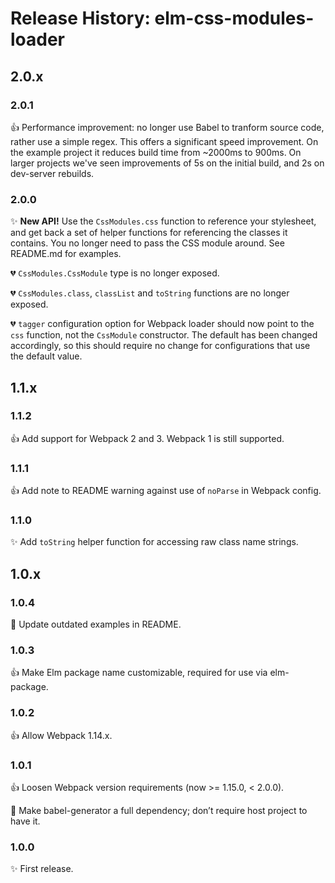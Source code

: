 # Release History: elm-css-modules-loader

## 2.0.x

### 2.0.1

👍 Performance improvement: no longer use Babel to tranform source code, rather
use a simple regex. This offers a significant speed improvement. On the example
project it reduces build time from ~2000ms to 900ms. On larger projects we've
seen improvements of 5s on the initial build, and 2s on dev-server rebuilds.

### 2.0.0

✨ **New API!** Use the `CssModules.css` function to reference your stylesheet,
and get back a set of helper functions for referencing the classes it contains.
You no longer need to pass the CSS module around. See README.md for examples.

💔 `CssModules.CssModule` type is no longer exposed.

💔 `CssModules.class`, `classList` and `toString` functions are no longer
exposed.

💔 `tagger` configuration option for Webpack loader should now point to the
`css` function, not the `CssModule` constructor. The default has been changed
accordingly, so this should require no change for configurations that use the
default value.

## 1.1.x

### 1.1.2

👍 Add support for Webpack 2 and 3. Webpack 1 is still supported.

### 1.1.1

👍 Add note to README warning against use of `noParse` in Webpack config.

### 1.1.0

✨ Add `toString` helper function for accessing raw class name strings.

## 1.0.x

### 1.0.4

🐛 Update outdated examples in README.

### 1.0.3

👍 Make Elm package name customizable, required for use via elm-package.

### 1.0.2

👍 Allow Webpack 1.14.x.

### 1.0.1

👍 Loosen Webpack version requirements (now >= 1.15.0, < 2.0.0).

🐛 Make babel-generator a full dependency; don’t require host project to have it.

### 1.0.0

✨ First release.
